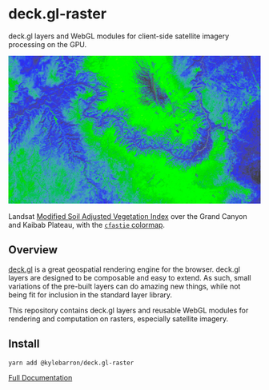 # deck.gl-raster

deck.gl layers and WebGL modules for client-side satellite imagery processing on the GPU.

[![](assets/images/msavi_grca_cfastie.jpg)][docs_website]

Landsat [Modified Soil Adjusted Vegetation Index][msavi] over the Grand Canyon and Kaibab Plateau, with the [`cfastie` colormap][cfastie].

[msavi]: https://www.usgs.gov/land-resources/nli/landsat/landsat-modified-soil-adjusted-vegetation-index
[cfastie]: assets/colormaps/cfastie.png

## Overview

[deck.gl](https://deck.gl) is a great geospatial rendering engine for the
browser. deck.gl layers are designed to be composable and easy to extend. As
such, small variations of the pre-built layers can do amazing new things, while
not being fit for inclusion in the standard layer library.

This repository contains deck.gl layers and reusable WebGL modules for rendering
and computation on rasters, especially satellite imagery.

## Install

```
yarn add @kylebarron/deck.gl-raster
```

[Full Documentation][docs_website]

[docs_website]: https://kylebarron.dev/deck.gl-raster
